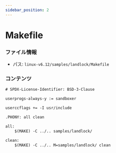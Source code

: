 ```yaml
---
sidebar_position: 2
---
```

# Makefile

### ファイル情報

- パス: `linux-v6.12/samples/landlock/Makefile`

### コンテンツ

```txt
# SPDX-License-Identifier: BSD-3-Clause

userprogs-always-y := sandboxer

userccflags += -I usr/include

.PHONY: all clean

all:
	$(MAKE) -C ../.. samples/landlock/

clean:
	$(MAKE) -C ../.. M=samples/landlock/ clean

```

